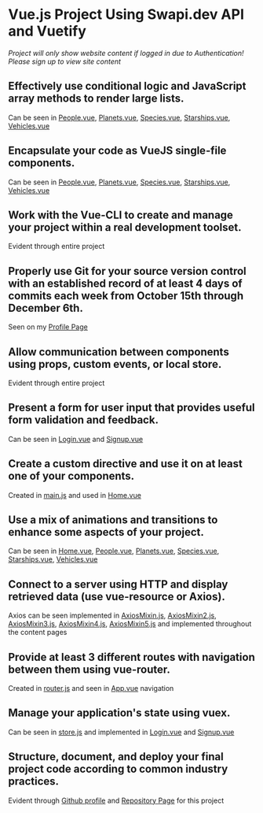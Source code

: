 # Vue.js Project Using Swapi.dev API and Vuetify

*Project will only show website content if logged in due to Authentication! Please sign up to view site content*


## Effectively use conditional logic and JavaScript array methods to render large lists.
Can be seen in [People.vue](https://github.com/jashment/jordan-final-vue/blob/master/src/views/People.vue), [Planets.vue](https://github.com/jashment/jordan-final-vue/blob/master/src/views/Planets.vue), [Species.vue](https://github.com/jashment/jordan-final-vue/blob/master/src/views/Species.vue), [Starships.vue](https://github.com/jashment/jordan-final-vue/blob/master/src/views/Starships.vue), [Vehicles.vue](https://github.com/jashment/jordan-final-vue/blob/master/src/views/Vehicles.vue)


## Encapsulate your code as VueJS single-file components.
Can be seen in [People.vue](https://github.com/jashment/jordan-final-vue/blob/master/src/views/People.vue), [Planets.vue](https://github.com/jashment/jordan-final-vue/blob/master/src/views/Planets.vue), [Species.vue](https://github.com/jashment/jordan-final-vue/blob/master/src/views/Species.vue), [Starships.vue](https://github.com/jashment/jordan-final-vue/blob/master/src/views/Starships.vue), [Vehicles.vue](https://github.com/jashment/jordan-final-vue/blob/master/src/views/Vehicles.vue)


## Work with the Vue-CLI to create and manage your project within a real development toolset.
Evident through entire project


## Properly use Git for your source version control with an established record of at least 4 days of commits each week from October 15th through December 6th.
Seen on my [Profile Page](https://github.com/jashment)

## Allow communication between components using props, custom events, or local store.
Evident through entire project

## Present a form for user input that provides useful form validation and feedback.
Can be seen in [Login.vue](https://github.com/jashment/jordan-final-vue/blob/master/src/views/Login.vue) and [Signup.vue](https://github.com/jashment/jordan-final-vue/blob/master/src/views/Signup.vue)

## Create a custom directive and use it on at least one of your components.
Created in [main.js](https://github.com/jashment/jordan-final-vue/blob/master/src/main.js) and used in [Home.vue](https://github.com/jashment/jordan-final-vue/blob/master/src/views/Home.vue)

## Use a mix of animations and transitions to enhance some aspects of your project.
Can be seen in [Home.vue](https://github.com/jashment/jordan-final-vue/blob/master/src/views/Home.vue), [People.vue](https://github.com/jashment/jordan-final-vue/blob/master/src/views/People.vue), [Planets.vue](https://github.com/jashment/jordan-final-vue/blob/master/src/views/Planets.vue), [Species.vue](https://github.com/jashment/jordan-final-vue/blob/master/src/views/Species.vue), [Starships.vue](https://github.com/jashment/jordan-final-vue/blob/master/src/views/Starships.vue), [Vehicles.vue](https://github.com/jashment/jordan-final-vue/blob/master/src/views/Vehicles.vue)

## Connect to a server using HTTP and display retrieved data (use vue-resource or Axios).
Axios can be seen implemented in [AxiosMixin.js](https://github.com/jashment/jordan-final-vue/blob/master/src/assets/AxiosMixin.js),
[AxiosMixin2.js](https://github.com/jashment/jordan-final-vue/blob/master/src/assets/AxiosMixin2.js),
[AxiosMixin3.js](https://github.com/jashment/jordan-final-vue/blob/master/src/assets/AxiosMixin3.js),
[AxiosMixin4.js](https://github.com/jashment/jordan-final-vue/blob/master/src/assets/AxiosMixin4.js),
[AxiosMixin5.js](https://github.com/jashment/jordan-final-vue/blob/master/src/assets/AxiosMixin5.js)
and implemented throughout the content pages

## Provide at least 3 different routes with navigation between them using vue-router.
Created in [router.js](https://github.com/jashment/jordan-final-vue/blob/master/src/router.js) and seen in [App.vue](https://github.com/jashment/jordan-final-vue/blob/master/src/App.vue) navigation

## Manage your application's state using vuex.
Can be seen in [store.js](https://github.com/jashment/jordan-final-vue/blob/master/src/store.js) and implemented in [Login.vue](https://github.com/jashment/jordan-final-vue/blob/master/src/views/Login.vue) and [Signup.vue](https://github.com/jashment/jordan-final-vue/blob/master/src/views/Signup.vue)

## Structure, document, and deploy your final project code according to common industry practices.
Evident through [Github profile](https://github.com/jashment) and [Repository Page](https://github.com/jashment/jordan-final-vue) for this project
